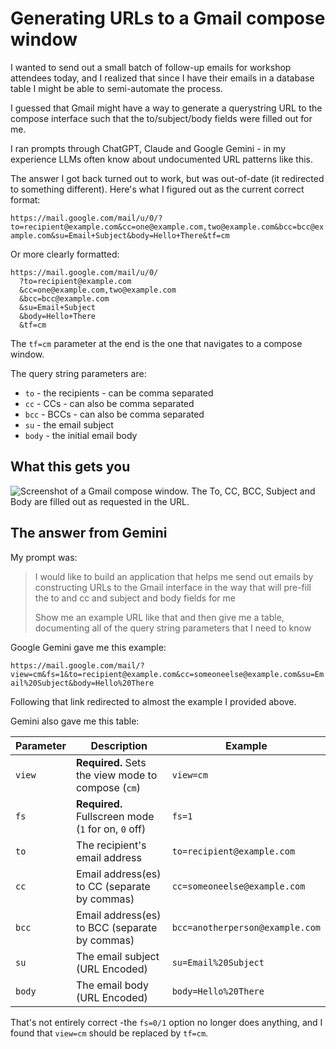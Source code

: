 # Generating URLs to a Gmail compose window

I wanted to send out a small batch of follow-up emails for workshop attendees today, and I realized that since I have their emails in a database table I might be able to semi-automate the process.

I guessed that Gmail might have a way to generate a querystring URL to the compose interface such that the to/subject/body fields were filled out for me.

I ran prompts through ChatGPT, Claude and Google Gemini - in my experience LLMs often know about undocumented URL patterns like this.

The answer I got back turned out to work, but was out-of-date (it redirected to something different). Here's what I figured out as the current correct format:

`https://mail.google.com/mail/u/0/?to=recipient@example.com&cc=one@example.com,two@example.com&bcc=bcc@example.com&su=Email+Subject&body=Hello+There&tf=cm`

Or more clearly formatted:

```
https://mail.google.com/mail/u/0/
  ?to=recipient@example.com
  &cc=one@example.com,two@example.com
  &bcc=bcc@example.com
  &su=Email+Subject
  &body=Hello+There
  &tf=cm
```

The `tf=cm` parameter at the end is the one that navigates to a compose window.

The query string parameters are:

- `to` - the recipients - can be comma separated
- `cc` - CCs - can also be comma separated
- `bcc` - BCCs - can also be comma separated
- `su` - the email subject
- `body` - the initial email body

## What this gets you

![Screenshot of a Gmail compose window. The To, CC, BCC, Subject and Body are filled out as requested in the URL.](https://github.com/simonw/til/assets/9599/87c9ef81-c067-45b1-b9d1-b5a3334e07dc)

## The answer from Gemini

My prompt was:

> I would like to build an application that helps me send out emails by constructing URLs to the Gmail interface in the way that will pre-fill the to and cc and subject and body fields for me
>
> Show me an example URL like that and then give me a table, documenting all of the query string parameters that I need to know

Google Gemini gave me this example:

`https://mail.google.com/mail/?view=cm&fs=1&to=recipient@example.com&cc=someoneelse@example.com&su=Email%20Subject&body=Hello%20There`

Following that link redirected to almost the example I provided above.

Gemini also gave me this table:

| Parameter | Description                                            | Example                                              |
|-----------|--------------------------------------------------------|------------------------------------------------------|
| `view`      | **Required.** Sets the view mode to compose (`cm`)     | `view=cm`                                              |
| `fs`        | **Required.** Fullscreen mode (`1` for on, `0` off)    | `fs=1`                                                 |
| `to`        | The recipient's email address                          | `to=recipient@example.com`                             |
| `cc`        | Email address(es) to CC (separate by commas)           | `cc=someoneelse@example.com`                           |
| `bcc`       | Email address(es) to BCC (separate by commas)          | `bcc=anotherperson@example.com`                        |
| `su`        | The email subject (URL Encoded)                        | `su=Email%20Subject`                                   |
| `body`      | The email body (URL Encoded)                           | `body=Hello%20There`                                   | 

That's not entirely correct -the `fs=0/1` option no longer does anything, and I found that `view=cm` should be replaced by `tf=cm`.
